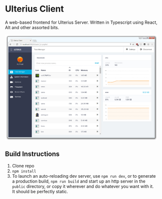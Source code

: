# Ulterius Client
A web-based frontend for Ulterius Server. Written in Typescript using React, Alt and other assorted bits.

<img alt="screenshot" src="img/screen.png" />

## Build Instructions
1. Clone repo
2. `npm install`
3. To launch an auto-reloading dev server, use `npm run dev`, or to generate a production build, `npm run build` and start up an http server in the `public` directory, or copy it wherever and do whatever you want with it. It should be perfectly static.

